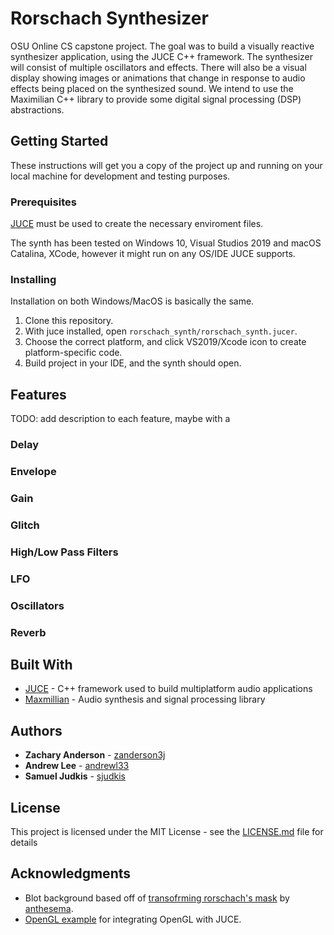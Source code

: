 # Rorschach Synthesizer

OSU Online CS capstone project. The goal was to build a visually reactive synthesizer application, using the JUCE C++ framework. The synthesizer will consist of multiple oscillators and effects. There will also be a visual display showing images or animations that change in response to audio effects being placed on the synthesized sound. We intend to use the Maximilian C++ library to provide some digital signal processing (DSP) abstractions.

## Getting Started

These instructions will get you a copy of the project up and running on your local machine for development and testing purposes.

### Prerequisites

[JUCE](https://juce.com/) must be used to create the necessary enviroment files.

The synth has been tested on Windows 10, Visual Studios 2019 and macOS Catalina, XCode, however it might run on any OS/IDE JUCE supports.

### Installing

Installation on both Windows/MacOS is basically the same.

1. Clone this repository.
2. With juce installed, open `rorschach_synth/rorschach_synth.jucer`.
3. Choose the correct platform, and click VS2019/Xcode icon to create platform-specific code.
4. Build project in your IDE, and the synth should open.

## Features

TODO: add description to each feature, maybe with a 
### Delay
### Envelope
### Gain
### Glitch
### High/Low Pass Filters
### LFO
### Oscillators
### Reverb

## Built With

* [JUCE](https://juce.com/) - C++ framework used to build multiplatform audio applications
* [Maxmillian](https://github.com/micknoise/Maximilian) - Audio synthesis and signal processing library

## Authors

* **Zachary Anderson** - [zanderson3j](https://https://github.com/zanderson3j)
* **Andrew Lee** - [andrewl33](https://https://github.com/andrewl33)
* **Samuel Judkis** - [sjudkis](https://https://github.com/sjudkis)

## License

This project is licensed under the MIT License - see the [LICENSE.md](LICENSE.md) file for details

## Acknowledgments

* Blot background based off of [transofrming rorschach's mask](https://codepen.io/anthesema/pen/GzzGpQ) by [anthesema](https://codepen.io/anthesema).
* [OpenGL example](https://gist.github.com/wtsnz/a5ee2c0216b834df5aaace5e67716f0b) for integrating OpenGL with JUCE.